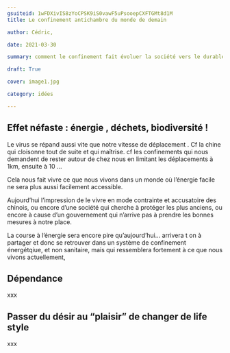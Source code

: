 ```yaml
---
gsuiteid: 1wFDXivIS8zYoCPSK9iS0vawF5uPsooepCXFTGMt8d1M
title: Le confinement antichambre du monde de demain

author: Cédric, 

date: 2021-03-30

summary: comment le confinement fait évoluer la société vers le durable durablement 

draft: True

cover: image1.jpg

category: idées

---
```


Effet néfaste : énergie , déchets, biodiversité !
-------------------------------------------------

Le virus se répand aussi vite que notre vitesse de déplacement . Cf la chine qui cloisonne tout de suite et qui maîtrise. cf les confinements qui nous demandent de rester autour de chez nous en limitant les déplacements à 1km, ensuite à 10 …

Cela nous fait vivre ce que nous vivons dans un monde où l’énergie facile ne sera plus aussi facilement accessible.

Aujourd’hui l’impression de le vivre en mode contrainte et accusatoire des chinois, ou encore d’une société qui cherche à protéger les plus anciens, ou encore à cause d’un gouvernement qui n’arrive pas à prendre les bonnes mesures à notre place.

La course à l’énergie sera encore pire qu’aujourd’hui… arrivera t on à partager et donc se retrouver dans un système de confinement énergétqiue, et non sanitaire, mais qui ressemblera fortement à ce que nous vivons actuellement, 

Dépendance
----------

xxx

Passer du désir au “plaisir” de changer de life style
-----------------------------------------------------

xxx

